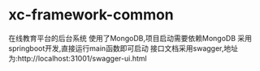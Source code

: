 # xc-framework-common
在线教育平台的后台系统
使用了MongoDB,项目启动需要依赖MongoDB
采用springboot开发,直接运行main函数即可启动
接口文档采用swagger,地址为:http://localhost:31001/swagger-ui.html

